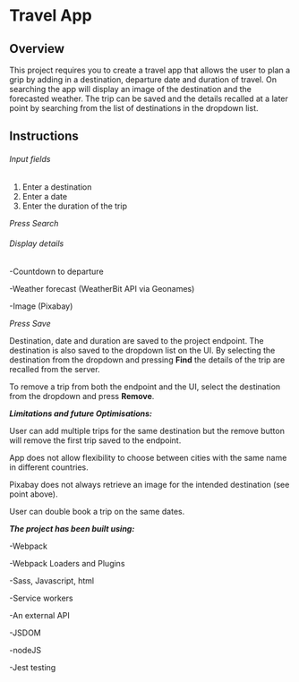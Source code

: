 # Travel App

## Overview
This project requires you to create a travel app that allows the user to plan a grip by adding in a destination, departure date and duration of travel. On searching the app will display an image of the destination and the forecasted weather. The trip can be saved and the details recalled at a later point by searching from the list of destinations in the dropdown list.

## Instructions
###### Input fields
1) Enter a destination
2) Enter a date
3) Enter the duration of the trip

*Press Search*

###### Display details
-Countdown to departure

-Weather forecast (WeatherBit API via Geonames)

-Image (Pixabay)

*Press Save*

Destination, date and duration are saved to the project endpoint. The destination is also saved to the dropdown list on the UI. By selecting the destination from the dropdown and pressing **Find** the details of the trip are recalled from the server.

To remove a trip from both the endpoint and the UI, select the destination from the dropdown and press **Remove**.

***Limitations and future Optimisations:***

User can add multiple trips for the same destination but the remove button will remove the first trip saved to the endpoint.

App does not allow flexibility to choose between cities with the same name in different countries.

Pixabay does not always retrieve an image for the intended destination (see point above).

User can double book a trip on the same dates.

***The project has been built using:***

-Webpack

-Webpack Loaders and Plugins

-Sass, Javascript, html

-Service workers

-An external API

-JSDOM

-nodeJS

-Jest testing
